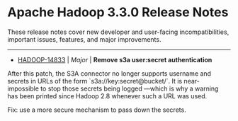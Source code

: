 
<!---
# Licensed to the Apache Software Foundation (ASF) under one
# or more contributor license agreements.  See the NOTICE file
# distributed with this work for additional information
# regarding copyright ownership.  The ASF licenses this file
# to you under the Apache License, Version 2.0 (the
# "License"); you may not use this file except in compliance
# with the License.  You may obtain a copy of the License at
#
#     http://www.apache.org/licenses/LICENSE-2.0
#
# Unless required by applicable law or agreed to in writing, software
# distributed under the License is distributed on an "AS IS" BASIS,
# WITHOUT WARRANTIES OR CONDITIONS OF ANY KIND, either express or implied.
# See the License for the specific language governing permissions and
# limitations under the License.
-->
# Apache Hadoop  3.3.0 Release Notes

These release notes cover new developer and user-facing incompatibilities, important issues, features, and major improvements.


---

* [HADOOP-14833](https://issues.apache.org/jira/browse/HADOOP-14833) | *Major* | **Remove s3a user:secret authentication**

After this patch, the S3A connector no longer supports username and secrets in URLs of the form \`s3a://key:secret@bucket/\`. It is near-impossible to stop those secrets being logged —which is why a warning has been printed since Hadoop 2.8 whenever such a URL was used.

Fix: use a more secure mechanism to pass down the secrets.



